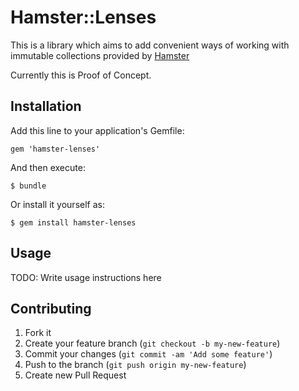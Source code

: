 # Hamster::Lenses

This is a library which aims to add convenient ways of working with
immutable collections provided by
[Hamster](https://github.com/harukizaemon/hamster)

Currently this is Proof of Concept.

## Installation

Add this line to your application's Gemfile:

    gem 'hamster-lenses'

And then execute:

    $ bundle

Or install it yourself as:

    $ gem install hamster-lenses

## Usage

TODO: Write usage instructions here

## Contributing

1. Fork it
2. Create your feature branch (`git checkout -b my-new-feature`)
3. Commit your changes (`git commit -am 'Add some feature'`)
4. Push to the branch (`git push origin my-new-feature`)
5. Create new Pull Request
